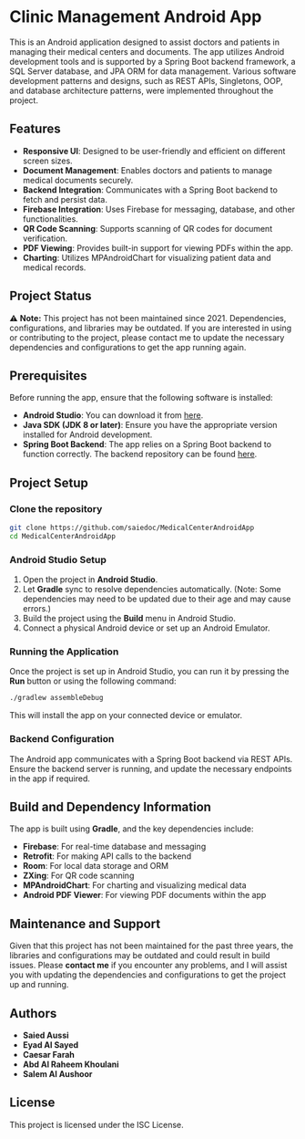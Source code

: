 # Clinic Management Android App

This is an Android application designed to assist doctors and patients in managing their medical centers and documents. The app utilizes Android development tools and is supported by a Spring Boot backend framework, a SQL Server database, and JPA ORM for data management. Various software development patterns and designs, such as REST APIs, Singletons, OOP, and database architecture patterns, were implemented throughout the project.

## Features

- **Responsive UI**: Designed to be user-friendly and efficient on different screen sizes.
- **Document Management**: Enables doctors and patients to manage medical documents securely.
- **Backend Integration**: Communicates with a Spring Boot backend to fetch and persist data.
- **Firebase Integration**: Uses Firebase for messaging, database, and other functionalities.
- **QR Code Scanning**: Supports scanning of QR codes for document verification.
- **PDF Viewing**: Provides built-in support for viewing PDFs within the app.
- **Charting**: Utilizes MPAndroidChart for visualizing patient data and medical records.

## Project Status

⚠️ **Note:** This project has not been maintained since 2021. Dependencies, configurations, and libraries may be outdated. If you are interested in using or contributing to the project, please contact me to update the necessary dependencies and configurations to get the app running again.

## Prerequisites

Before running the app, ensure that the following software is installed:

- **Android Studio**: You can download it from [here](https://developer.android.com/studio).
- **Java SDK (JDK 8 or later)**: Ensure you have the appropriate version installed for Android development.
- **Spring Boot Backend**: The app relies on a Spring Boot backend to function correctly. The backend repository can be found [here](https://github.com/saiedoc/MedicalCenterBackendApp).

## Project Setup

### Clone the repository

```bash
git clone https://github.com/saiedoc/MedicalCenterAndroidApp
cd MedicalCenterAndroidApp
```

### Android Studio Setup

1. Open the project in **Android Studio**.
2. Let **Gradle** sync to resolve dependencies automatically. (Note: Some dependencies may need to be updated due to their age and may cause errors.)
3. Build the project using the **Build** menu in Android Studio.
4. Connect a physical Android device or set up an Android Emulator.

### Running the Application

Once the project is set up in Android Studio, you can run it by pressing the **Run** button or using the following command:

```bash
./gradlew assembleDebug
```

This will install the app on your connected device or emulator.

### Backend Configuration

The Android app communicates with a Spring Boot backend via REST APIs. Ensure the backend server is running, and update the necessary endpoints in the app if required.

## Build and Dependency Information

The app is built using **Gradle**, and the key dependencies include:

- **Firebase**: For real-time database and messaging
- **Retrofit**: For making API calls to the backend
- **Room**: For local data storage and ORM
- **ZXing**: For QR code scanning
- **MPAndroidChart**: For charting and visualizing medical data
- **Android PDF Viewer**: For viewing PDF documents within the app


## Maintenance and Support

Given that this project has not been maintained for the past three years, the libraries and configurations may be outdated and could result in build issues. Please **contact me** if you encounter any problems, and I will assist you with updating the dependencies and configurations to get the project up and running.

## Authors

- **Saied Aussi**
- **Eyad Al Sayed**
- **Caesar Farah**
- **Abd Al Raheem Khoulani**
- **Salem Al Aushoor**

## License

This project is licensed under the ISC License.
